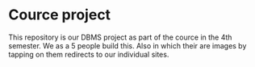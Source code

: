 # Cource project
This repository is our DBMS project as part of the cource in the 4th semester.
We as a 5 people build this.
Also in which their are images by tapping on them redirects to our individual sites.
